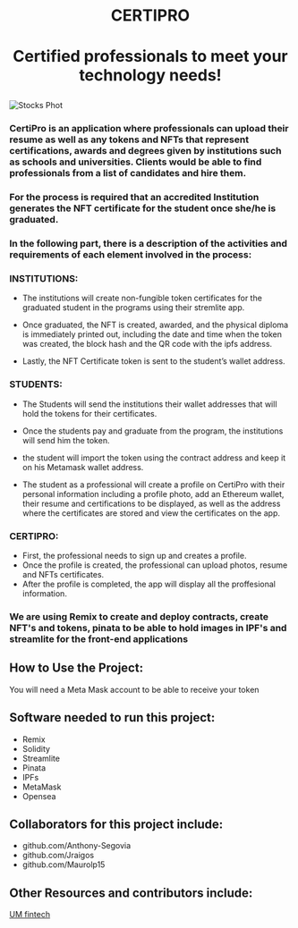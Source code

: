 # <p align="center"> **CERTIPRO**
# <p align="center"> Certified professionals to meet your technology needs!


![Stocks Phot](https://professional.ucsb.edu/sites/default/files/images/2021-10/Blockchain-as-the-New-Corporation-as-a-Decentralized-Autonomous-Organization.jpeg)


### CertiPro is an application where professionals can upload their resume as well as any tokens and NFTs that represent certifications, awards and degrees given by institutions such as schools and universities. Clients would be able to find professionals from a list of candidates and hire them. 
 
### For the process is required that an accredited Institution generates the NFT certificate for the student once she/he is graduated.
 
### In the following part, there is a description of the activities and requirements of each element involved in the process:

 ### INSTITUTIONS:
 
- The institutions will create non-fungible token certificates for the graduated student in the programs using their stremlite app. 
 
 - Once graduated, the NFT is created, awarded, and the physical diploma is immediately printed out, including the date and time when the token was created, the block hash and the QR code with the ipfs address. 
 
 - Lastly, the NFT Certificate token is sent to the student’s wallet address.

### STUDENTS:
 
- The Students will send the institutions their wallet addresses that will hold the tokens for their certificates.
 
- Once the students pay and graduate from the program, the institutions will send him the token.
 
- the student will import the token using the contract address and keep it on his Metamask wallet address.
 
- The student as a professional will create a profile on CertiPro with their personal information including a profile photo, add an Ethereum wallet, their resume and certifications to be displayed, as well as the address where the certificates are stored and view the certificates on the app.
 
 
### CERTIPRO: 
 
- First, the professional needs to sign up and creates a profile. 
- Once the profile is created, the professional can upload photos, resume and NFTs certificates.
- After the profile is completed, the app will display all the proffesional information.

 
### We are using Remix to create and deploy contracts, create NFT's and tokens, pinata to be able to hold images in IPF's and streamlite for the front-end applications


## How to Use the Project:
You will need a Meta Mask account to be able to receive your token 
   
   
## Software needed to run this project:
* Remix
* Solidity
* Streamlite
* Pinata
* IPFs
* MetaMask
* Opensea

  
## Collaborators for this project include:   
* github.com/Anthony-Segovia
* github.com/Jraigos
* github.com/Maurolp15

  
## Other Resources and contributors include:  
[UM fintech](https://bootcamp.miami.edu/fintech/)

